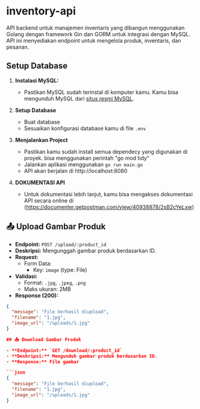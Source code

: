 # inventory-api

API backend untuk manajemen inventaris yang dibangun menggunakan Golang dengan framework Gin dan GORM untuk integrasi dengan MySQL. API ini menyediakan endpoint untuk mengelola produk, inventaris, dan pesanan.

## Setup Database

1. **Instalasi MySQL:**
   - Pastikan MySQL sudah terinstal di komputer kamu. Kamu bisa mengunduh MySQL dari [situs resmi MySQL](https://dev.mysql.com/downloads/installer/).
   
2. **Setup Database**
   - Buat database
   - Sesuaikan konfigurasi database kamu di file `.env`
  
3. **Menjalankan Project**
   - Pastikan kamu sudah install semua dependecy yang digunakan di proyek. bisa menggunakan perintah "go mod tidy"
   - Jalankan aplikasi menggunakan `go run main.go`
   - API akan berjalan di http://localhost:8080

4. **DOKUMENTASI API**
   - Untuk dokumentasi lebih lanjut, kamu bisa mengakses dokumentasi API secara online di (https://documenter.getpostman.com/view/40938878/2sB2cYeLxw)


## 📤 Upload Gambar Produk

- **Endpoint:** `POST /upload/:product_id`
- **Deskripsi:** Mengunggah gambar produk berdasarkan ID.
- **Request:**
  - Form Data:
    - Key: `image` (type: File)
- **Validasi:**
  - Format: `.jpg`, `.jpeg`, `.png`
  - Maks ukuran: 2MB
- **Response (200):**

```json
{
  "message": "File berhasil diupload",
  "filename": "1.jpg",
  "image_url": "/uploads/1.jpg"
}

## 📤 Download Gambar Produk

- **Endpoint:** `GET /download/:product_id`
- **Deskripsi:** Mengunduh gambar produk berdasarkan ID.
- **Response:** File gambar

```json
{
  "message": "File berhasil diupload",
  "filename": "1.jpg",
  "image_url": "/uploads/1.jpg"
}
